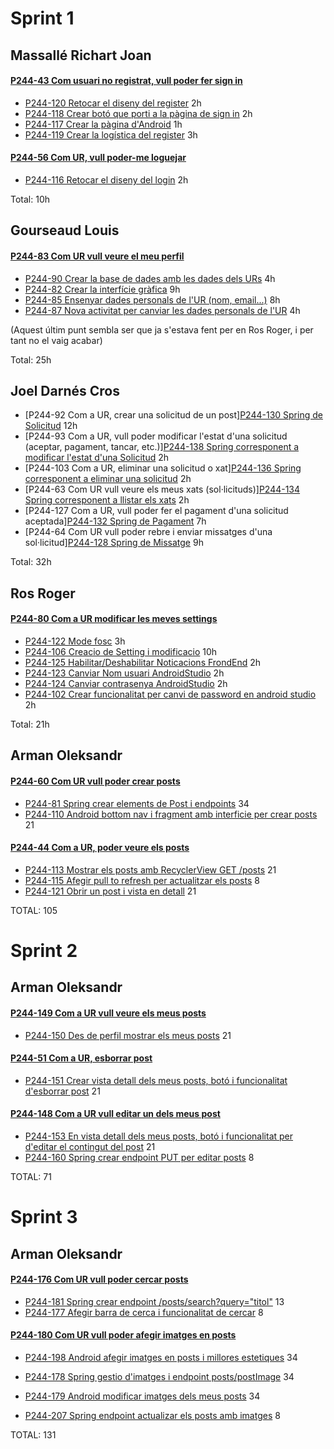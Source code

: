 # Sprint 1

## Massallé Richart Joan
#### [P244-43 Com usuari no registrat, vull poder fer sign in](https://pds24-4c.youtrack.cloud/issue/P244-43/Com-usuari-no-registrat-vull-poder-fer-sign-in)
* [P244-120 Retocar el diseny del register](https://pds24-4c.youtrack.cloud/issue/P244-120/Retocar-el-diseny-del-register) 2h
* [P244-118 Crear botó que porti a la pàgina de sign in](https://pds24-4c.youtrack.cloud/issue/P244-118/Crear-boto-que-porti-a-la-pagina-de-sign-in) 2h
* [P244-117 Crear la pàgina d'Android](https://pds24-4c.youtrack.cloud/issue/P244-117/Crear-la-pagina-dAndroid) 1h
* [P244-119 Crear la logística del register](https://pds24-4c.youtrack.cloud/issue/P244-119/Crear-la-logistica-del-register) 3h

#### [P244-56 Com UR, vull poder-me loguejar](https://pds24-4c.youtrack.cloud/issue/P244-56/Com-UR-vull-poder-me-loguejar)
* [P244-116 Retocar el diseny del login](https://pds24-4c.youtrack.cloud/issue/P244-116/Retocar-el-diseny-del-login) 2h

Total: 10h


## Gourseaud Louis
#### [P244-83 Com UR vull veure el meu perfil](https://pds24-4c.youtrack.cloud/issue/P244-83/Com-UR-vull-veure-el-meu-perfil)
* [P244-90 Crear la base de dades amb les dades dels URs](https://pds24-4c.youtrack.cloud/issue/P244-90/Crear-la-base-de-dades-amb-les-dades-dels-URs) 4h
* [P244-82 Crear la interfície gràfica](https://pds24-4c.youtrack.cloud/issue/P244-82/Crear-la-interficie-grafica) 9h
* [P244-85 Ensenyar dades personals de l'UR (nom, email...)](https://pds24-4c.youtrack.cloud/issue/P244-85/Ensenyar-dades-personals-de-lUR-nom-email...) 8h
* [P244-87 Nova activitat per canviar les dades personals de l'UR](https://pds21-0a.myjetbrains.com/youtrack/issue/P210A-12) 4h

(Aquest últim punt sembla ser que ja s'estava fent per en Ros Roger, i per tant no el vaig acabar)

Total: 25h


## Joel Darnés Cros
* [P244-92 Com a UR, crear una solicitud de un post][P244-130 Spring de Solicitud](https://pds24-4c.youtrack.cloud/agiles/159-2/162-5?issue=P244-130) 12h
* [P244-93 Com a UR, vull poder modificar l'estat d'una solicitud (aceptar, pagament, tancar, etc.)][P244-138 Spring corresponent a modificar l'estat d'una Solicitud](https://pds24-4c.youtrack.cloud/agiles/159-2/162-5?issue=P244-138) 2h
* [P244-103 Com a UR, eliminar una solicitud o xat][P244-136 Spring corresponent a eliminar una solicitud](https://pds24-4c.youtrack.cloud/agiles/159-2/162-5?issue=P244-136) 2h
* [P244-63 Com UR vull veure els meus xats (sol·licituds)][P244-134 Spring corresponent a llistar els xats](https://pds24-4c.youtrack.cloud/agiles/159-2/162-5?issue=P244-134) 2h
* [P244-127 Com a UR, vull poder fer el pagament d'una solicitud aceptada][P244-132 Spring de Pagament](https://pds24-4c.youtrack.cloud/agiles/159-2/162-5?issue=P244-132) 7h
* [P244-64 Com UR vull poder rebre i enviar missatges d'una sol·licitud][P244-128 Spring de Missatge](https://pds24-4c.youtrack.cloud/agiles/159-2/162-5?issue=P244-128) 9h

Total: 32h


## Ros Roger
#### [P244-80 Com a UR modificar les meves settings](https://pds24-4c.youtrack.cloud/issue/P244-80/Com-a-UR-modificar-les-meves-settings)
* [P244-122 Mode fosc](https://pds24-4c.youtrack.cloud/issue/P244-122/Mode-fosc) 3h
* [P244-106 Creacio de Setting i modificacio](https://pds24-4c.youtrack.cloud/issue/P244-106/Creacio-de-Setting-i-modificacio) 10h
* [P244-125 Habilitar/Deshabilitar Noticacions FrondEnd](https://pds24-4c.youtrack.cloud/issue/P244-125/Habilitar-Deshabilitar-Noticacions-FrondEnd) 2h
* [P244-123 Canviar Nom usuari AndroidStudio](https://pds24-4c.youtrack.cloud/issue/P244-123/Canviar-Nom-usuari-AndroidStudio) 2h
* [P244-124 Canviar contrasenya AndroidStudio](https://pds24-4c.youtrack.cloud/issue/P244-124/Canviar-contrasenya-AndroidStudio) 2h
* [P244-102 Crear funcionalitat per canvi de password en android studio](https://pds24-4c.youtrack.cloud/issue/P244-102) 2h

Total: 21h


## Arman Oleksandr
#### [P244-60 Com UR vull poder crear posts](https://pds24-4c.youtrack.cloud/issue/P244-60/Com-UR-vull-poder-crear-posts)
* [P244-81 Spring crear elements de Post i endpoints](https://pds24-4c.youtrack.cloud/issue/P244-81/Spring-crear-elements-de-Post-i-endpoints) 34
* [P244-110 Android bottom nav i fragment amb interficie per crear posts](https://pds24-4c.youtrack.cloud/issue/P244-110/Android-bottom-nav-i-fragment-amb-interficie-per-crear-posts) 21

#### [P244-44 Com a UR, poder veure els posts](https://pds24-4c.youtrack.cloud/issue/P244-60/Com-UR-vull-poder-crear-posts)
* [P244-113 Mostrar els posts amb RecyclerView GET /posts](https://pds24-4c.youtrack.cloud/agiles/159-2/162-5?issue=P244-113) 21
* [P244-115 Afegir pull to refresh per actualitzar els posts](https://pds24-4c.youtrack.cloud/agiles/159-2/162-5?issue=P244-115) 8
* [P244-121 Obrir un post i vista en detall](https://pds24-4c.youtrack.cloud/agiles/159-2/162-5?issue=P244-121) 21

TOTAL: 105



# Sprint 2

## Arman Oleksandr
#### [P244-149 Com a UR vull veure els meus posts](https://pds24-4c.youtrack.cloud/issue/P244-149/Com-a-UR-vull-veure-els-meus-posts)
* [P244-150 Des de perfil mostrar els meus posts](https://pds24-4c.youtrack.cloud/agiles/159-2/current?issue=P244-150) 21

#### [P244-51 Com a UR, esborrar post](https://pds24-4c.youtrack.cloud/issue/P244-51/Com-a-UR-esborrar-post)
* [P244-151 Crear vista detall dels meus posts, botó i funcionalitat d'esborrar post](https://pds24-4c.youtrack.cloud/agiles/159-2/current?issue=P244-151) 21

#### [P244-148 Com a UR vull editar un dels meus post](https://pds24-4c.youtrack.cloud/issue/P244-148/Com-a-UR-vull-editar-un-dels-meus-post)
* [P244-153 En vista detall dels meus posts, botó i funcionalitat per d'editar el contingut del post](https://pds24-4c.youtrack.cloud/agiles/159-2/current?issue=P244-153) 21
* [P244-160 Spring crear endpoint PUT per editar posts](https://pds24-4c.youtrack.cloud/agiles/159-2/current?issue=P244-160) 8

TOTAL: 71



# Sprint 3

## Arman Oleksandr
#### [P244-176 Com UR vull poder cercar posts](https://pds24-4c.youtrack.cloud/issue/P244-176/Com-UR-vull-poder-cercar-posts)
* [P244-181 Spring crear endpoint /posts/search?query="titol"](https://pds24-4c.youtrack.cloud/issue/P244-181/Spring-crear-endpoint-posts-searchquerytitol) 13
* [P244-177 Afegir barra de cerca i funcionalitat de cercar](https://pds24-4c.youtrack.cloud/issue/P244-177/Afegir-barra-de-cerca-i-funcionalitat-de-cercar) 8


#### [P244-180 Com UR vull poder afegir imatges en posts](https://pds24-4c.youtrack.cloud/issue/P244-180/Com-UR-vull-poder-afegir-imatges-en-posts)
* [P244-198 Android afegir imatges en posts i millores estetiques](https://pds24-4c.youtrack.cloud/issue/P244-198/Android-afegir-imatges-en-posts-i-millores-estetiques) 34
* [P244-178 Spring gestio d'imatges i endpoint posts/postImage](https://pds24-4c.youtrack.cloud/issue/P244-178/Spring-gestio-dimatges-i-endpoint-posts-postImage) 34

* [P244-179 Android modificar imatges dels meus posts](https://pds24-4c.youtrack.cloud/issue/P244-179/Android-modificar-imatges-dels-meus-posts) 34
* [P244-207 Spring endpoint actualizar els posts amb imatges](https://pds24-4c.youtrack.cloud/issue/P244-207/Spring-endpoint-actualizar-els-posts-amb-imatges) 8

TOTAL:  131
